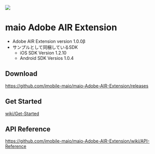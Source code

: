 ![](https://github.com/imobile-maio/maio-iOS-SDK/blob/wiki/doc/images/logo.png)

# maio Adobe AIR Extension

* Adobe AIR Extension version 1.0.0β
* サンプルとして同梱しているSDK
    * iOS SDK Version 1.2.10
    * Android SDK Versios 1.0.4

## Download
https://github.com/imobile-maio/maio-Adobe-AIR-Extension/releases

## Get Started
[wiki/Get-Started](https://github.com/imobile-maio/maio-Adobe-AIR-Extension/wiki/Get-Started)

## API Reference
https://github.com/imobile-maio/maio-Adobe-AIR-Extension/wiki/API-Reference
